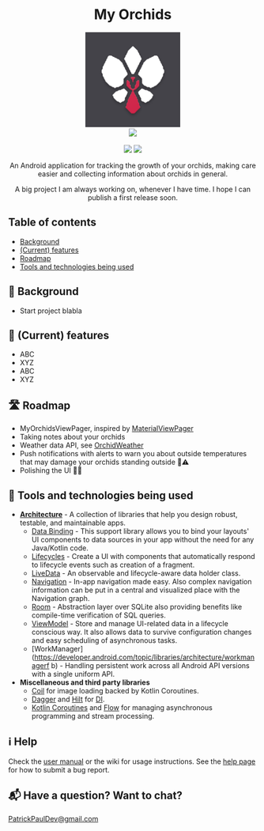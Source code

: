 <h1 align="center">My Orchids</h1>
<p align="center">
    <img alt="MyOrchids" src="myorchids_logo.jpg"/>
    <br>
    <!-- This and other base64 flags are available at https://www.phoca.cz/cssflags/ -->
    <a href="https://github.com/PatrickTheDev/MyOrchids/blob/main/.github/README_de.md">
        <img height="20px" src="https://img.shields.io/badge/DE-flag.svg?color=555555&style=flat&logo=data:image/svg+xml;base64,PHN2ZyB3aWR0aD0iMTAwMCIgeG1sbnM9Imh0dHA6Ly93d3cudzMub3JnLzIwMDAvc3ZnIiBoZWlnaHQ9IjYwMCIgdmlld0JveD0iMCAwIDUgMyI+DQo8cGF0aCBkPSJtMCwwaDV2M2gtNXoiLz4NCjxwYXRoIGZpbGw9IiNkMDAiIGQ9Im0wLDFoNXYyaC01eiIvPg0KPHBhdGggZmlsbD0iI2ZmY2UwMCIgZD0ibTAsMmg1djFoLTV6Ii8+DQo8L3N2Zz4NCg==">
    </a>
</p>

<p align="center">
    <!-- This and other shields are available at https://shields.io/ -->
    <img src="https://img.shields.io/badge/OS-Android-green?style=flat&logo=android"/>
    <img src="https://img.shields.io/badge/API-21%2B-brightgreen.svg?style=flat"/>
</p>

<p align="center">An Android application for tracking the growth of your orchids, making care easier and collecting information about orchids in general.</p>
<p align="center">A big project I am always working on, whenever I have time. I hope I can publish a first release soon.</p>

## Table of contents
<!--ts-->
* [Background](#-background)
* [(Current) features](#-current-features)
* [Roadmap](#-roadmap)
* [Tools and technologies being used](#-tools-and-technologies-being-used)
<!--te-->

## 📜 Background
- Start project blabla

## 🎯 (Current) features
- ABC
- XYZ
- ABC
- XYZ

## 🛣️ Roadmap
- MyOrchidsViewPager, inspired by [MaterialViewPager](https://github.com/florent37/MaterialViewPager)
- Taking notes about your orchids
- Weather data API, see [OrchidWeather](https://github.com/PatrickTheDev/OrchidWeather)
- Push notifications with alerts to warn you about outside temperatures that may damage your orchids standing outside 🥶⚠️
- Polishing the UI 💅✨

## 🧰 Tools and technologies being used
- [**Architecture**][0] - A collection of libraries that help you design robust, testable, and maintainable apps.
  - [Data Binding][1] - This support library allows you to bind your layouts' UI components to data sources in your app without the need for any Java/Kotlin code.
  - [Lifecycles][2] - Create a UI with components that automatically respond to lifecycle events such as creation of a fragment.
  - [LiveData](https://developer.android.com/topic/libraries/architecture/livedata) - An observable and lifecycle-aware data holder class.
  - [Navigation](https://developer.android.com/guide/navigation) - In-app navigation made easy. Also complex navigation information can be put in a central and visualized place with the Navigation graph.
  - [Room](https://developer.android.com/training/data-storage/room) - Abstraction layer over SQLite also providing benefits like compile-time verification of SQL queries.
  - [ViewModel](https://developer.android.com/topic/libraries/architecture/viewmodel) - Store and manage UI-related data in a lifecycle conscious way. It also allows data to survive configuration changes and easy scheduling of asynchronous tasks.
  - [WorkManager](https://developer.android.com/topic/libraries/architecture/workmanagerf b) - Handling persistent work across all Android API versions with a single uniform API.
- **Miscellaneous and third party libraries**
  - [Coil][9] for image loading backed by Kotlin Coroutines.
  - [Dagger](https://dagger.dev/dev-guide/) and [Hilt](https://dagger.dev/hilt/) for [DI](https://developer.android.com/training/dependency-injection).
  - [Kotlin Coroutines][10] and [Flow][11] for managing asynchronous programming and stream processing.

[0]: https://developer.android.com/topic/architecture
[1]: https://developer.android.com/topic/libraries/data-binding/
[2]: https://developer.android.com/topic/libraries/architecture/lifecycle
[9]: https://github.com/coil-kt/coil
[10]: https://kotlinlang.org/docs/coroutines-overview.html
[11]: https://kotlinlang.org/docs/flow.html

## ℹ️ Help
Check the [user manual]() or the wiki for usage instructions. 
See the [help page]() for how to submit a bug report.

## 📬 Have a question? Want to chat?
PatrickPaulDev@gmail.com

